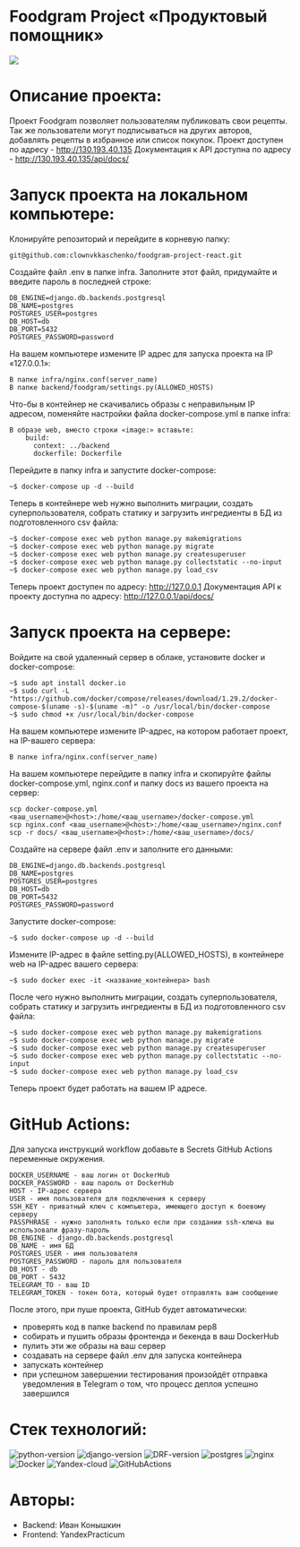 # Foodgram Project «Продуктовый помощник»
![](https://github.com/clownvkkaschenko/foodgram-project-react/actions/workflows/main.yml/badge.svg)
# Описание проекта:
Проект Foodgram позволяет пользователям публиковать свои рецепты. Так же пользователи могут подписываться на других авторов, добавлять рецепты в избранное или список покупок.
Проект  доступен по адресу - http://130.193.40.135
Документация к API доступна по адресу - http://130.193.40.135/api/docs/
# Запуск проекта на локальном компьютере:
Клонируйте репозиторий и перейдите в корневую папку:
```
git@github.com:clownvkkaschenko/foodgram-project-react.git
```
Cоздайте файл .env в папке infra. Заполните этот файл, придумайте и введите пароль в последней строке:
```
DB_ENGINE=django.db.backends.postgresql
DB_NAME=postgres
POSTGRES_USER=postgres
DB_HOST=db
DB_PORT=5432
POSTGRES_PASSWORD=password
```
На вашем компьютере измените IP адрес для запуска проекта на IP «127.0.0.1»:
```
В папке infra/nginx.conf(server_name)
В папке backend/foodgram/settings.py(ALLOWED_HOSTS)
```
Что-бы в контейнер не скачивались образы с неправильным IP адресом, поменяйте настройки файла docker-compose.yml в папке infra:
```
В образе web, вместо строки «image:» вставьте:
    build: 
      context: ../backend 
      dockerfile: Dockerfile
```
Перейдите в папку infra и запустите docker-compose:
```
~$ docker-compose up -d --build
```
Теперь в контейнере web нужно выполнить миграции, создать суперпользователя, собрать статику и загрузить ингредиенты в БД из подготовленного csv файла:
```
~$ docker-compose exec web python manage.py makemigrations
~$ docker-compose exec web python manage.py migrate
~$ docker-compose exec web python manage.py createsuperuser
~$ docker-compose exec web python manage.py collectstatic --no-input
~$ docker-compose exec web python manage.py load_csv
```
Теперь проект доступен по адресу: http://127.0.0.1
Документация API к проекту доступна по адресу: http://127.0.0.1/api/docs/
# Запуск проекта на сервере:
Войдите на свой удаленный сервер в облаке, установите docker и docker-compose:
```
~$ sudo apt install docker.io
~$ sudo curl -L "https://github.com/docker/compose/releases/download/1.29.2/docker-compose-$(uname -s)-$(uname -m)" -o /usr/local/bin/docker-compose
~$ sudo chmod +x /usr/local/bin/docker-compose
```
На вашем компьютере измените IP-адрес, на котором работает проект, на IP-вашего сервера:
```
В папке infra/nginx.conf(server_name)
```
На вашем компьютере перейдите в папку infra и скопируйте файлы docker-compose.yml, nginx.conf и папку docs из вашего проекта на сервер:
```
scp docker-compose.yml <ваш_username>@<host>:/home/<ваш_username>/docker-compose.yml
scp nginx.conf <ваш_username>@<host>:/home/<ваш_username>/nginx.conf
scp -r docs/ <ваш_username>@<host>:/home/<ваш_username>/docs/
```
Создайте на сервере файл .env и заполните его данными:
```
DB_ENGINE=django.db.backends.postgresql
DB_NAME=postgres
POSTGRES_USER=postgres
DB_HOST=db
DB_PORT=5432
POSTGRES_PASSWORD=password
```
Запустите docker-compose:
```
~$ sudo docker-compose up -d --build
```
Измените IP-адрес в файле setting.py(ALLOWED_HOSTS), в контейнере web на IP-адрес вашего сервера:
```
~$ sudo docker exec -it <название_контейнера> bash
```
После чего нужно выполнить миграции, создать суперпользователя, собрать статику и загрузить ингредиенты в БД из подготовленного csv файла:
```
~$ sudo docker-compose exec web python manage.py makemigrations
~$ sudo docker-compose exec web python manage.py migrate
~$ sudo docker-compose exec web python manage.py createsuperuser
~$ sudo docker-compose exec web python manage.py collectstatic --no-input
~$ sudo docker-compose exec web python manage.py load_csv
```
Теперь проект будет работать на вашем IP адресе.
# GitHub Actions:
Для запуска инструкций workflow добавьте в Secrets GitHub Actions переменные окружения. 
```
DOCKER_USERNAME - ваш логин от DockerHub
DOCKER_PASSWORD - ваш пароль от DockerHub
HOST - IP-адрес сервера
USER - имя пользователя для подключения к серверу
SSH_KEY - приватный ключ с компьютера, имеющего доступ к боевому серверу
PASSPHRASE - нужно заполнять только если при создании ssh-ключа вы использовали фразу-пароль
DB_ENGINE - django.db.backends.postgresql
DB_NAME - имя БД
POSTGRES_USER - имя пользователя
POSTGRES_PASSWORD - пароль для пользователя
DB_HOST - db
DB_PORT - 5432
TELEGRAM_TO - ваш ID
TELEGRAM_TOKEN - токен бота, который будет отправлять вам сообщение
```
После этого, при пуше проекта, GitHub будет автоматически:

- проверять код в папке backend по правилам pep8
- собирать и пушить образы фронтенда и бекенда в ваш DockerHub
- пулить эти же образы на ваш сервер
- создавать на сервере файл .env для запуска контейнера
- запускать контейнер
- при успешном завершении тестирования произойдёт отправка уведомления в Telegram о том, что процесс деплоя успешно завершился
# Стек технологий:
![python-version](https://img.shields.io/static/v1?label=Python&message=3.7.9&color=brightgreen) ![django-version](https://img.shields.io/static/v1?label=Django&message=3.2.16&color=brightgreen) ![DRF-version](https://img.shields.io/static/v1?label=DjangoRestFramework&message=3.14.0&color=brightgreen) ![postgres](https://img.shields.io/static/v1?label=&message=PostgreSQL&color=grey) ![nginx](https://img.shields.io/static/v1?label=&message=Nginx&color=grey) ![Docker](https://img.shields.io/static/v1?label=&message=Docker&color=grey) ![Yandex-cloud](https://img.shields.io/static/v1?label=&message=YandexCloud&color=grey) ![GitHubActions](https://img.shields.io/static/v1?label=&message=GitHubActions&color=grey)
# Авторы:
- Backend: Иван Конышкин
- Frontend: YandexPracticum